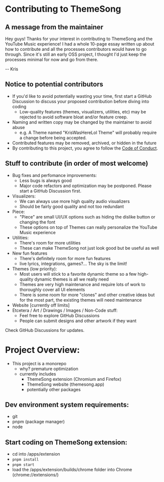# Contributing to ThemeSong

## A message from the maintainer

Hey guys! Thanks for your interest in contributing to ThemeSong and the YouTube Music experience!
I had a whole 10-page essay written up about how to contribute and all the processes contributors would have to go through.
Since it's still an early OSS project, I thought I'd just keep the processes minimal for now and go from there.

-- Kris

## Notice to potential contributors

- If you'd like to avoid potentially wasting your time, first start a GitHub Discussion to discuss your proposed contribution before diving into coding
  - Low-quality features (themes, visualizers, utilities, etc) may be rejected to avoid software bloat and/or feature creep.
- Naming and written copy may be changed by the maintainer to avoid abuse
  - e.g. A Theme named "KrisWasHereLol Theme" will probably require a change before being accepted.
- Contributed features may be removed, archived, or hidden in the future
- By contributing to this project, you agree to follow the [Code of Conduct](./CODE_OF_CONDUCT.md).

## Stuff to contribute (in order of most welcome)

- Bug fixes and perfomance improvements:
  - Less bugs is always good
  - Major code refactors and optimization may be postponed. Please start a GitHub Discussion first.
- Visualizers:
  - We can always use more high quality audio visualizers
  - Should be fairly good quality and not too redundant
- Piece:
  - "Piece" are small UI/UX options such as hiding the dislike button or changing the font
  - These options on top of Themes can really personalize the YouTube Music experience
- Utilities:
  - There's room for more utilities
  - These can make ThemeSong not just look good but be useful as well
- New fun features
  - There's definitely room for more fun features
  - live lyrics, integrations, games?... The sky is the limit!
- Themes (low priority):
  - Most users will stick to a favorite dynamic theme so a few high-quality dynamic themes is all we really need
  - Themes are very high maintenance and require lots of work to thoroughly cover all UI elements
  - There is some room for more "clones" and other creative ideas but for the most part, the existing themes will need maintenance
- Website [currently off limits]
- Etcetera / Art / Drawings / Images / Non-Code stuff:
  - Feel free to explore GitHub Discussions
  - People can submit designs and other artwork if they want

Check GitHub Discussions for updates.

# Project Overview:

- This project is a monorepo
  - why? premature optimization
  - currently includes
    - ThemeSong extension (Chromium and Firefox)
    - ThemeSong website (themesong.app)
    - potentially other packages

## Dev environment system requirements:

- git
- pnpm (package manager)
- node

## Start coding on ThemeSong extension:

- cd into /apps/extension
- `pnpm install`
- `pnpm start`
- load the /apps/extension/builds/chrome folder into Chrome (chrome://extensions/)
